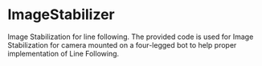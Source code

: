 # ImageStabilizer
Image Stabilization for line following.
The provided code is used for Image Stabilization for camera mounted on a four-legged bot to help proper implementation of Line Following.
